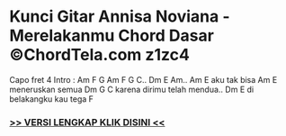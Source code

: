 
 # Kunci Gitar Annisa Noviana - Merelakanmu Chord Dasar ©ChordTela.com z1zc4


Capo fret 4 Intro : Am F G Am F G C.. Dm E Am.. Am E aku tak bisa Am E meneruskan semua Dm G C karena dirimu telah mendua.. Dm E di belakangku kau tega F

###  <a href="https://shortlighzx.web.app?sq=Kunci Gitar Annisa Noviana - Merelakanmu Chord Dasar ©ChordTela.com"> >> VERSI LENGKAP KLIK DISINI << </a>
